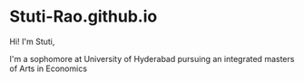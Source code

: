 # Stuti-Rao.github.io
Hi! I'm Stuti,

I'm a sophomore at University of Hyderabad pursuing an integrated masters of Arts in Economics
